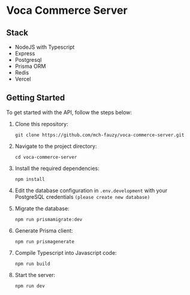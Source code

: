 # Voca Commerce Server

## Stack
- NodeJS with Typescript
- Express
- Postgresql
- Prisma ORM
- Redis
- Vercel

## Getting Started

To get started with the API, follow the steps below:

1. Clone this repository:

   ```
   git clone https://github.com/mch-fauzy/voca-commerce-server.git
   ```

2. Navigate to the project directory:
   ```
   cd voca-commerce-server
   ```

3. Install the required dependencies:
   ```
   npm install
   ```

4. Edit the database configuration in `.env.development` with your PostgreSQL credentials `(please create new database)`

5. Migrate the database:
   ```
   npm run prismamigrate:dev
   ```

6. Generate Prisma client:
   ```
   npm run prismagenerate
   ```

7. Compile Typescript into Javascript code:
   ```
   npm run build
   ```

8. Start the server:
   ```
   npm run dev
   ```